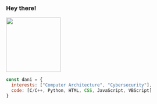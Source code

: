 <h3>Hey there!</h3>
<img src="https://camo.githubusercontent.com/27580a32faa17e70eb452c4d5da3c99194238de3451ffebb88ac92b53f50b98a/68747470733a2f2f6769746875622e6769746875626173736574732e636f6d2f696d616765732f6d6f6e612d6c6f6164696e672d64656661756c742e676966" width="150">

```javascript
const dani = {
  interests: ["Computer Architecture", "Cybersecurity"],
  code: [C/C++, Python, HTML, CSS, JavaScript, VBScript]
}
```
